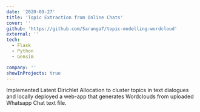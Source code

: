 ```yaml
---
date: '2020-09-27'
title: 'Topic Extraction from Online Chats'
cover: ''
github: 'https://github.com/Saranga7/topic-modelling-wordcloud'
external: ''
tech:
  - Flask
  - Python
  - Gensim

company: ''
showInProjects: true
---
```


Implemented Latent Dirichlet Allocation to cluster topics in text dialogues and locally deployed a web-app that generates Wordclouds from uploaded Whatsapp Chat text file.
